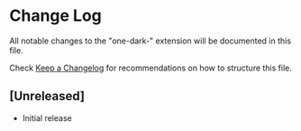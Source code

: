 # Change Log
All notable changes to the "one-dark-" extension will be documented in this file.

Check [Keep a Changelog](http://keepachangelog.com/) for recommendations on how to structure this file.

## [Unreleased]
- Initial release
